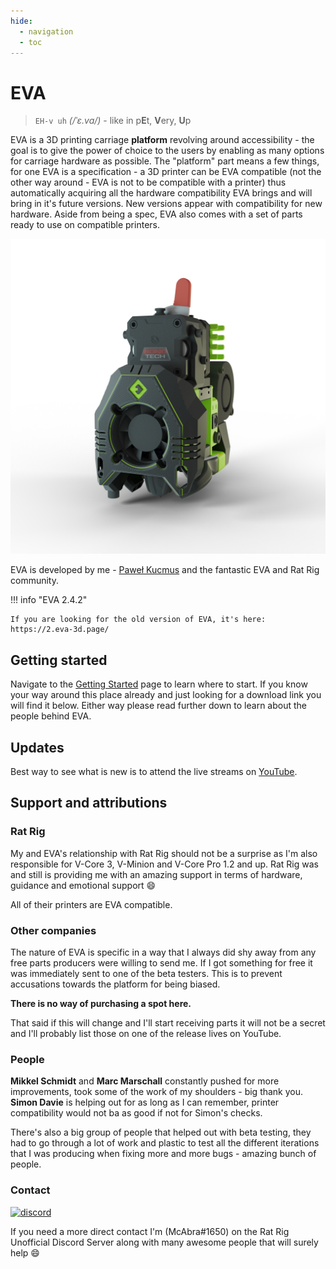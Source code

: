 ```yaml
---
hide:
  - navigation
  - toc
---
```


# EVA

> `EH-v uh` *(/ˈɛ.va/)* - like in p<b>E</b>t, <b>V</b>ery, <b>U</b>p 

EVA is a 3D printing carriage **platform** revolving around accessibility - the goal is to give the power of choice to the users by enabling as many options for carriage hardware as possible. The "platform" part means a few things, for one EVA is a specification - a 3D printer can be EVA compatible (not the other way around - EVA is not to be compatible with a printer) thus automatically acquiring all the hardware compatibility EVA brings and will bring in it's future versions. New versions appear with compatibility for new hardware. Aside from being a spec, EVA also comes with a set of parts ready to use on compatible printers.

![](assets/EVA_MAIN.png)

EVA is developed by me - [Paweł Kucmus](https://github.com/pkucmus) and the fantastic EVA and Rat Rig community.

!!! info "EVA 2.4.2"

    If you are looking for the old version of EVA, it's here: https://2.eva-3d.page/

## Getting started

Navigate to the [Getting Started](/getting_started) page to learn where to start. If you know your way around this place already and just looking for a download link you will find it below. Either way please read further down to learn about the people behind EVA.

## Updates

Best way to see what is new is to attend the live streams on [YouTube](https://www.youtube.com/channel/UCkbho7PSaXQlU6l5Vt3wfKA).

## Support and attributions

### Rat Rig

My and EVA's relationship with Rat Rig should not be a surprise as I'm also responsible for V-Core 3, V-Minion and V-Core Pro 1.2 and up. 
Rat Rig was and still is providing me with an amazing support in terms of hardware, guidance and emotional support :smile:

All of their printers are EVA compatible.

### Other companies

The nature of EVA is specific in a way that I always did shy away from any free parts producers were willing to send me. If I got something for free it was immediately sent to one of the beta testers. This is to prevent accusations towards the platform for being biased. 

**There is no way of purchasing a spot here.**

That said if this will change and I'll start receiving parts it will not be a secret and I'll probably list those on one of the release lives on YouTube.

### People

**Mikkel Schmidt** and **Marc Marschall** constantly pushed for more improvements, took some of the work of my shoulders - big thank you. **Simon Davie** is helping out for as long as I can remember, printer compatibility would not ba as good if not for Simon's checks. 

There's also a big group of people that helped out with beta testing, they had to go through a lot of work and plastic to test all the different iterations that I was producing when fixing more and more bugs - amazing bunch of people.

### Contact

<a href="http://discord.gg/ratrig" target="_blank" rel="noopener noreferrer">
    <img src="https://img.shields.io/discord/582187371529764864?color=%235865F2&label=discord&logo=discord&logoColor=white&style=for-the-badge" alt="discord"/>
</a>

If you need a more direct contact I'm (McAbra#1650) on the Rat Rig Unofficial Discord Server along with many awesome people that will surely help 😄
